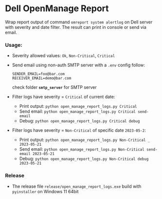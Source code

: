 # Dell OpenManage Report


Wrap report output of command `omreport system alertlog` on Dell server with severity and date filter.
The result can print in console or send via email.

### Usage:

* Severity allowed values: `Ok`, `Non-Critical`, `Critical`
* Send email using non-auth SMTP server with a `.env` config follow:
  ```
  SENDER_EMAIL=foo@bar.com
  RECEIVER_EMAIL=demo@bar.com
  ```
  check folder **`smtp_server`** for SMTP server
* Filter logs have severity = `Critical` of current date: 
  * Print output: `python open_manage_report_logs.py Critical`
  * Send email: `python open_manage_report_logs.py Critical send-email`
  * Debug: `python open_manage_report_logs.py Critical debug`
  
* Filter logs have severity = `Non-Critical` of specific date `2023-05-2`:
  * Print output: `python open_manage_report_logs.py Non-Critical _ 2023-05-21`
  * Send email: `python open_manage_report_logs.py Non-Critical send-email 2023-05-21`
  * Debug: `python open_manage_report_logs.py Non-Critical debug 2023-05-21`
  
### Release

* The release file `release/open_manage_report_logs.exe` build with `pyinstaller` on Windows 11 64bit 